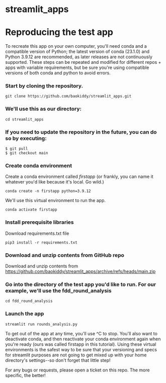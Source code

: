 # streamlit_apps

# Reproducing the test app
To recreate this app on your own computer, you'll need conda and a compatible version of Python; the latest version of conda (23.1.0) and Python 3.9.12 are recommended, as later releases are not continuously supported.  These steps can be repeated and modified for different repos + apps with variable requirements, but be sure you're using compatible versions of both conda and python to avoid errors.


### Start by cloning the repository.
```
git clone https://github.com/baokiddy/streamlit_apps.git
```
### We'll use this as our directory:
```
cd streamlit_apps
```
### If you need to update the repository in the future, you can do so by executing:
```
$ git pull
$ git checkout main
```
### Create conda environment
Create a conda environment called *firstapp* (or frankly, you can name it whatever you'd like because it's local. Go wild.)
```
conda create -n firstapp python=3.9.12
```
We'll use this virtual environment to run the app.
```
conda activate firstapp
```
### Install prerequisite libraries

Download requirements.txt file
```
pip3 install -r requirements.txt
```

###  Download and unzip contents from GitHub repo

Download and unzip contents from https://github.com/baokiddy/streamlit_apps/archive/refs/heads/main.zip

### Go into the directory of the test app you'd like to run. For our example, we'll use the fdd_round_analysis
```
cd fdd_round_analysis
```

###  Launch the app

```
streamlit run rounds_analysis.py
```
To get out of the app at any time, you'll use ^C to stop. You'll also want to deactivate conda, and then reactivate your conda environment again when you're ready (ours was called firstapp in this tutorial). Using these virtual environments is the safest way to be sure that your versioning and specs for streamlit purposes are not going to get mixed up with your home directory's settings--so don't forget that little step!

For any bugs or requests, please open a ticket on this repo. The more specific, the better!
